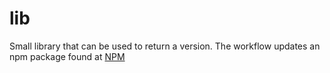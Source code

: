# lib
Small library that can be used to return a version. The workflow updates an npm package found at [NPM](https://www.npmjs.com/package/@remla23-team01/lib?activeTab=versions)
